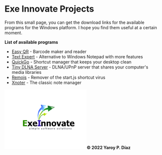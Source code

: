# Exe Innovate Projects


From this small page, you can get the download links for the available programs for the Windows platform. I hope you find them useful at a certain moment.

**List of available programs**

- [Easy QR](https://download940.mediafire.com/bmzzz71d0mwg/5lsyupef376xmb6/EQR13.exe) - Barcode maker and reader
- [Text Expert](https://dw31.uptodown.com/dwn/eGrJe5aryT_E4P3OhJ-Bl0U1v8HFwKErbSZ_zwhqGLPPw1huxOo3zWoeoWsX4UPudWGkboMn9wEwVRLzyzD468TJabP9CAEQhGY_6U0bKcn4XkaHVVAKj2NzZO2LXTDz/p65A3Kalj3RIt7lbcepcGhKt3-bLZHhOklgT_JNJWvaeSNyJI2CWmo9HxOWvcygGyr6iCDRjKofj72l1xUey-bfy4ewSA8stUmf8NbObjjAgaziRPjGUbjjTUR2yLBe6/ephTf52fOOcoxwtBA1I_yZ0piVIqo0XE--P8pYG5yA_EZrgiNj4w3LpWFjDEzbe1E1IVmmfdXR_Le2YGcKhcUw==/text-expert-1-4-0.msi) - Alternative to Windows Notepad with more features
- [QuickGo](https://download2268.mediafire.com/ra3bombnz5dg/s63gkkyqvj0n7xm/QuickGo+Portable+v1.00.rar) - Shortcut manager that keeps your desktop clean
- [Tiny DLNA Server](https://www.mediafire.com/folder/0ve3gtg0fa5xa/update) - DLNA/UPnP server that shares your computer's media libraries
- [Remojs](https://download1594.mediafire.com/ev7w27byst0g/jszot1robf326sh/Remojs.exe) - Remover of the start.js shortcut virus
- [Xnoter](https://download1081.mediafire.com/2gx60vtbyzpg/gld0uhifl1bjig7/xnoter-2-0-win32.rar) - The classic note manager


![](https://github.com/ypd11/ypd11.github.io/blob/main/logo.png)**© 2022 Yaroy P. Díaz**
